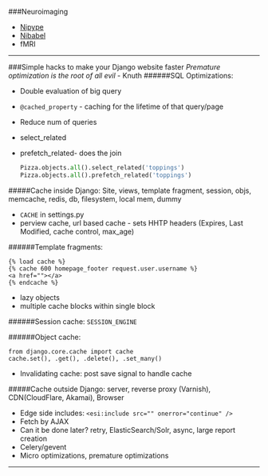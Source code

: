 ###Neuroimaging
- [Nipype](http://nipy.org/nipype/)
- [Nibabel](http://nipy.org/nibabel/)
- fMRI

--------------
###Simple hacks to make your Django website faster
*Premature optimization is the root of all evil* - Knuth
######SQL Optimizations:
- Double evaluation of big query
- `@cached_property` - caching for the lifetime of that query/page
- Reduce num of queries
- select_related 
- prefetch_related- does the join

	```python
	Pizza.objects.all().select_related('toppings')
	Pizza.objects.all().prefetch_related('toppings')
	```

#####Cache inside Django: 
Site, views, template fragment, session, objs, memcache, redis, db, filesystem, local mem, dummy

- `CACHE` in settings.py
- perview cache, url based cache - sets HHTP headers (Expires, Last Modified, cache control, max_age)

######Template fragments:
```
{% load cache %}
{% cache 600 homepage_footer request.user.username %}
<a href=""></a>
{% endcache %}
```

- lazy objects
- multiple cache blocks within single block

######Session cache:
`SESSION_ENGINE`

######Object cache:

```
from django.core.cache import cache
cache.set(), .get(), .delete(), .set_many()
```

- Invalidating cache: post save signal to handle cache

#####Cache outside Django: 
server, reverse proxy (Varnish), CDN(CloudFlare, Akamai), Browser

- Edge side includes: `<esi:include src="" onerror="continue" />`
- Fetch by AJAX
- Can it be done later? retry, ElasticSearch/Solr, async, large report creation
- Celery/gevent
- Micro optimizations, premature optimizations

------------
